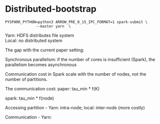 # Distributed-bootstrap
    PYSPARK_PYTHON=python3 ARROW_PRE_0_15_IPC_FORMAT=1 spark-submit \
                  --master yarn  \
                  
Yarn: HDFS distributes file system  
Local: no distributed system

The gap with the current paper setting:

Synchronous parallelism: if the number of cores is insufficient (Spark), the parallelism becomes asynchronous

Communication cost in Spark scale with the number of nodes, not the number of partitions. 

The communication cost:
paper: tau_min * f(K)

spark: tau_min * f(node)

  Accessing partition - Yarn: intra-node; local: inter-node (more costly)
  
  Communication - Yarn: 
